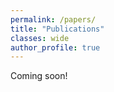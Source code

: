 ```yaml
---
permalink: /papers/
title: "Publications"
classes: wide
author_profile: true
---
```



Coming soon!
